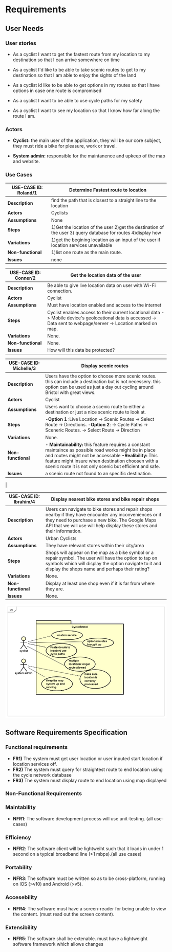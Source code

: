 # Requirements

## User Needs

### User stories
* As a cyclist I want to get the fastest route from my location to my destination so that I can arrive somewhere on time

* As a cyclist I'd like to be able to take scenic routes to get to my destination so that I am able to enjoy the sights of the land
* As a cyclist id like to be able to get options in my routes so that I have options in case one route is compromised
* As a cyclist I want to be able to use cycle paths for my safety
* As a cyclist I want to see my location so that I know how far along the route I am.

<!---TODO: Write brief user stories to explain how various actors would interact with the system to accomplish a goal.
    Express these in the form from agile development:- As a (role) I want (goal) so that (benefit).--->

### Actors
* **Cyclist:** the main user of the application, they will be our core subject, they must ride a bike for pleasure, work or travel.

* **System admin:** responsible for the maintanence and upkeep of the map and website.
<!---TODO: List and describe the actors/users for this product.--->

### Use Cases
<!---TODO: Describe each use case (one per team member).
    Give each use case a unique ID, e.g. UC1, UC2, ...
    Summarise these using the use-case template below.--->


<!---Roland---> 
| USE-CASE ID: Roland/1| Determine Fastest route to location | 
| -------------------------------------- | ------------------- |
| **Description** | find the path that is closest to a straight line to the location |
| **Actors** | Cyclists |
| **Assumptions** | None</td></tr>
| **Steps** | 1)Get the location of the user 2)get the destination of the user 3) query database for routes 4)display how  |
| **Variations** | 1)get the begining location as an input of the user if location services unavaliable |
| **Non-functional** | 1)list one route as the main route. |
| **Issues** | none |
<!---Conner--->
| USE-CASE ID: Conner/2 | Get the location data of the user | 
| -------------------------------------- | ------------------- |
| **Description** | Be able to give live location data on user with Wi-Fi connection. |
| **Actors** | Cyclist |
| **Assumptions** | Must have location enabled and access to the internet</td></tr>
| **Steps** | Cyclist enables access to their current locational data -> Mobile device's geolocational data is accessed -> Data sent to webpage/server -> Location marked on map. |
| **Variations** | None. |
| **Non-functional** | None. |
| **Issues** | How will this data be protected? |
<!---Michelle--->
| USE-CASE ID: Michelle/3 | Display scenic routes | 
| -------------------------------------- | ------------------- |
| **Description** |Users have the option to choose more scenic routes. this can include a destination but is not necessery. this option can be used as just a day out cycling around Bristol with great views. 
| **Actors** |Cyclist| 
| **Assumptions** | Users want to choose a scenic route to either a destination or just a nice scenic route to look at.
| **Steps** | -**Option 1** :Live Location -> Scenic Routes -> Select Route -> Directions. -**Option 2**: -> Cycle Paths -> Sceneric Routes. -> Select Route -> Direction  |
| **Variations** | None. |
| **Non-functional** |- **Maintainability:** this feature requires a constant maintaince as possible road works might be in place and routes might not be accessable                                                               **-Realibility:** This feature might insure when destination choosen with a scenic route it is not only scenic but efficient and safe. |
| **Issues** |a scenic route not found to an specific destination.
 <!---If an user wishes to choose more scenic route to a specific destination. an option might not always be available to them.--->
  |
<!---Ibrahim--->
| USE-CASE ID: Ibrahim/4 | Display nearest bike stores and bike repair shops | 
| -------------------------------------- | ------------------- |
| **Description** | Users can navigate to bike stores and repair shops nearby if they have encounter any inconveniences or if they need to purchase a new bike. The Google Maps API that we will use will help display these stores and their information. |
| **Actors** | Urban Cyclists |
| **Assumptions** | They have relevant stores within their city/area |
| **Steps** | Shops will appear on the map as a bike symbol or a repair symbol. The user will have the option to tap on symbols which will display the option navigate to it and display the shops name and perhaps their rating? |
| **Variations** | None. |
| **Non-functional** | Display at least one shop even if it is far from where they are. |
| **Issues** | None. |

<!-- TODO: Your Use-Case diagram should include all use-cases. -->

![Insert your Use-Case Diagram Here](images/Use_case_diagram_ISD-RD.png)

## Software Requirements Specification
### Functional requirements

<!---TODO: create a list of functional requirements. 
    e.g. "The system shall ..."
    Give each functional requirement a unique ID. e.g. FR1, FR2, ...
   Indicate which UC the requirement comes from.--->
* **FR1)** The system must get user location or user inputed start location if location services off.
* **FR2)** The system must query for straightest route to end location using the cycle network database
* **FR3)** The system must display route to end location using map displayed

### Non-Functional Requirements
### Maintability
* **NFR1**: The software development process will use unit-testing. (all use-cases)
### Efficiency
* **NFR2**: The software client will be lightweiht such that it loads in under 1 second on a typical broadband line (>1 mbps).(all use cases)
### Portability
* **NFR3**: The software must be written so as to be cross-platform, running on IOS (>v10) and Android (>v5).
### Accesebility 
* **NFR4**: The software must have a screen-reader for being unable to view the content. (must read out the screen content).
### Extensibility
* **NFR5**: The software shall be extenable. must have a lightweight software framework which allows changes 
